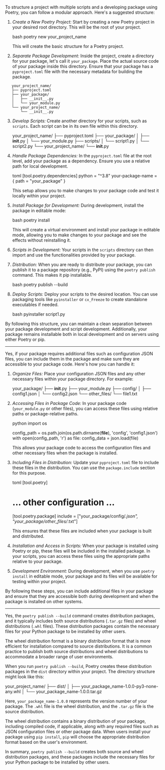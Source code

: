 To structure a project with multiple scripts and a developing package using Poetry, you can follow a modular approach. Here's a suggested structure:

1. *Create a New Poetry Project:*
   Start by creating a new Poetry project in your desired root directory. This will be the root of your project.

   bash
   poetry new your_project_name
   

   This will create the basic structure for a Poetry project.

2. *Separate Package Development:*
   Inside the project, create a directory for your package, let's call it `your_package`. Place the actual source code of your package inside this directory. Ensure that your package has a `pyproject.toml` file with the necessary metadata for building the package.

```
   your_project_name/
   ├── pyproject.toml
   ├── your_package/
   │   ├── __init__.py
   │   └── your_module.py
   └── your_project_name/
       └── __init__.py
```

3. *Develop Scripts:*
   Create another directory for your scripts, such as `scripts`. Each script can be in its own file within this directory.

   
   your_project_name/
   ├── pyproject.toml
   ├── your_package/
   │   ├── __init__.py
   │   └── your_module.py
   ├── scripts/
   │   └── script1.py
   │   └── script2.py
   └── your_project_name/
       └── __init__.py
   

4. *Handle Package Dependencies:*
   In the `pyproject.toml` file at the root level, add your package as a dependency. Ensure you use a relative path for local development.

   toml
   [tool.poetry.dependencies]
   python = "^3.8"
   your-package-name = { path = "your_package" }
   

   This setup allows you to make changes to your package code and test it locally within your project.

5. *Install Package for Development:*
   During development, install the package in editable mode:

   bash
   poetry install
   

   This will create a virtual environment and install your package in editable mode, allowing you to make changes to your package and see the effects without reinstalling it.

6. *Scripts in Development:*
   Your scripts in the `scripts` directory can then import and use the functionalities provided by your package.

7. *Distribution:*
   When you are ready to distribute your package, you can publish it to a package repository (e.g., PyPI) using the `poetry publish` command. This makes it pip installable.

   bash
   poetry publish --build
   

8. *Deploy Scripts:*
   Deploy your scripts to the desired location. You can use packaging tools like `pyinstaller` or `cx_Freeze` to create standalone executables if needed.

   bash
   pyinstaller script1.py
   

By following this structure, you can maintain a clean separation between your package development and script development. Additionally, your package remains installable both in local development and on servers using either Poetry or pip.

---

Yes, if your package requires additional files such as configuration JSON files, you can include them in the package and make sure they are accessible to your package code. Here's how you can handle it:

1. *Organize Files:*
   Place your configuration JSON files and any other necessary files within your package directory. For example:

   
   your_package/
   ├── __init__.py
   ├── your_module.py
   ├── config/
   │   ├── config1.json
   │   └── config2.json
   └── other_files/
       └── file1.txt
   

2. *Accessing Files in Package Code:*
   In your package code (`your_module.py` or other files), you can access these files using relative paths or package-relative paths.

   python
   import os

   config_path = os.path.join(os.path.dirname(__file__), 'config', 'config1.json')
   with open(config_path, 'r') as file:
       config_data = json.load(file)
   

   This allows your package code to access the configuration files and other necessary files when the package is installed.

3. *Including Files in Distribution:*
   Update your `pyproject.toml` file to include these files in the distribution. You can use the `package.include` section for this purpose.

   toml
   [tool.poetry]
   # ... other configuration ...

   [tool.poetry.package]
   include = ["your_package/config/*.json", "your_package/other_files/*.txt"]
   

   This ensures that these files are included when your package is built and distributed.

4. *Installation and Access in Scripts:*
   When your package is installed using Poetry or pip, these files will be included in the installed package. In your scripts, you can access these files using the appropriate paths relative to your package.

5. *Development Environment:*
   During development, when you use `poetry install` in editable mode, your package and its files will be available for testing within your project.

By following these steps, you can include additional files in your package and ensure that they are accessible both during development and when the package is installed on other systems.

---

Yes, the `poetry publish --build` command creates distribution packages, and it typically includes both source distributions (`.tar.gz` files) and wheel distributions (`.whl` files). These distribution packages contain the necessary files for your Python package to be installed by other users.

The wheel distribution format is a binary distribution format that is more efficient for installation compared to source distributions. It is a common practice to publish both source distributions and wheel distributions to accommodate a broader range of user environments.

When you run `poetry publish --build`, Poetry creates these distribution packages in the `dist` directory within your project. The directory structure might look like this:


your_project_name/
├── dist/
│   ├── your_package_name-1.0.0-py3-none-any.whl
│   └── your_package_name-1.0.0.tar.gz


Here, `your_package_name-1.0.0` represents the version number of your package. The `.whl` file is the wheel distribution, and the `.tar.gz` file is the source distribution.

The wheel distribution contains a binary distribution of your package, including compiled code, if applicable, along with any required files such as JSON configuration files or other package data. When users install your package using `pip install`, `pip` will choose the appropriate distribution format based on the user's environment.

In summary, `poetry publish --build` creates both source and wheel distribution packages, and these packages include the necessary files for your Python package to be installed by other users.

